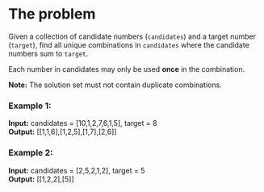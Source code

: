 # The problem

Given a collection of candidate numbers (`candidates`) and a target number (`target`), find all unique combinations in `candidates` where the candidate numbers sum to `target`.

Each number in candidates may only be used **once** in the combination.

**Note:** The solution set must not contain duplicate combinations.

### Example 1:

**Input:** candidates = [10,1,2,7,6,1,5], target = 8  
**Output:** [[1,1,6],[1,2,5],[1,7],[2,6]]

### Example 2:

**Input:** candidates = [2,5,2,1,2], target = 5  
**Output:** [[1,2,2],[5]]
